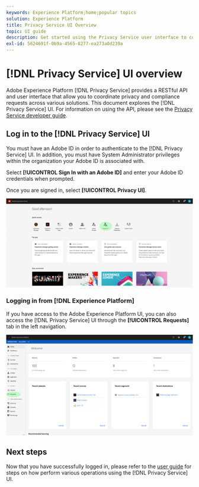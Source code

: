 ```yaml
---
keywords: Experience Platform;home;popular topics
solution: Experience Platform
title: Privacy Service UI Overview
topic: UI guide
description: Get started using the Privacy Service user interface to coordinate and monitor privacy requests across various Experience Cloud applications.
exl-id: 5624691f-0b9a-4565-8277-ea273a0d239a
---
```

# [!DNL Privacy Service] UI overview

Adobe Experience Platform [!DNL Privacy Service] provides a RESTful API and user interface that allow you to coordinate privacy and compliance requests across various solutions. This document explores the [!DNL Privacy Service] UI. For information on using the API, please see the [Privacy Service developer guide](../api/getting-started.md). 

## Log in to the [!DNL Privacy Service] UI

You must have an Adobe ID in order to authenticate to the [!DNL Privacy Service] UI. In addition, you must have System Administrator privileges within the organization your Adobe ID is associated with.

Select **[!UICONTROL Sign In with an Adobe ID]** and enter your Adobe ID credentials when prompted. 

Once you are signed in, select **[!UICONTROL Privacy UI]**.

![](../images/ui-overview/quick-access.png)

### Logging in from [!DNL Experience Platform]

If you have access to the Adobe Experience Platform UI, you can also access the [!DNL Privacy Service] UI through the **[!UICONTROL Requests]** tab in the left navigation.

![](../images/ui-overview/platform.png)

## Next steps

Now that you have successfully logged in, please refer to the [user guide](user-guide.md) for steps on how perform various operations using the [!DNL Privacy Service] UI.
